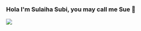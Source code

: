 ### Hola I'm Sulaiha Subi, you may call me Sue 👋

<!--
**sulaihasubi/sulaihasubi** is a ✨ _special_ ✨ repository because its `README.md` (this file) appears on your GitHub profile.

Here are some ideas to get you started:

- 🔭 I’m currently working on a Deep Learning Infrastructure Developement which is [ZeroMQ](https://zguide.zeromq.org/) 
- 🌱 I’m currently learning more about Front End Web Developement, Digital Marketing and Deep Learning
- 👯 I’m looking to collaboration with both internal and external partners
- 🤔 I’m looking for help with 
- 💬 Ask me about Deep Learning and Machine Learning 
- 📫 How to reach me: [LinkedIn - Sulaiha Subi](https://www.linkedin.com/in/sulaihasubi/), [Email](ssulaihasubi@gmail.com)
- 😄 Pronouns: Sulaiha or Sue
- ⚡ Fun fact: I'm capable of doing so many things and I'm a Taekwondo Black belt.
-->

<img src = "https://github-readme-stats.vercel.app/api?username=sulaihasubi&&show_icons=true&title_color=ffffff&icon_color=bb2acf&text_color=daf7dc&bg_color=151515">
